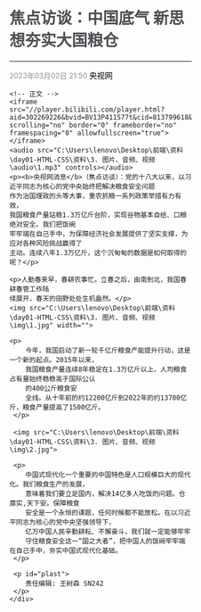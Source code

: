 <!DOCTYPE html>
<html lang="en">
<head>
    <meta charset="UTF-8">
    <meta name="viewport" content="width=device-width, initial-scale=1.0">
    <title>焦点访谈：中国底气</title>
    <style>
        h1{
            color: #4D4F53;
        }
        #cls{
            color: #968d92;
            font-size:13px;
        }
        a{
            color: black;
            text-decoration: none; /*设置一个标准的文本*/
        }
        p{
            text-indent: 35px;/*设置首行缩进*/
            line-height: 40px;/*设置行高*/
        }
        #plast{
            text-align:right;
        }
        #center{
            width:65%;
            margin: 0% 17.5% 0 17.5%;/*外边距*/
        }
    </style>
</head>
<body>
    <div id="center">
    <h1>焦点访谈：中国底气 新思想夯实大国粮仓</h1>
    <hr> 
    <span id="cls">2023年03月02日 21:50 </span> <a href="https://ehall.xcu.edu.cn/new/index.html" target="_blank">央视网</a>
    </hr>


    <!-- 正文 -->
    <iframe src="//player.bilibili.com/player.html?aid=302269226&bvid=BV13P411577t&cid=813799618&page=1" scrolling="no" border="0" frameborder="no" framespacing="0" allowfullscreen="true"> </iframe>
    <audio src="C:\Users\lenovo\Desktop\前端\资料\day01-HTML-CSS\资料\3. 图片、音频、视频\audio\1.mp3" controls></audio>
    <p><b>央视网消息</b>（焦点访谈）：党的十八大以来，以习近平同志为核心的党中央始终把解决粮食安全问题
    作为治国理政的头等大事，重农抓粮一系列政策举措有力有效，
    我国粮食产量站稳1.3万亿斤台阶，实现谷物基本自给、口粮绝对安全。我们把饭碗
    牢牢端在自己手中，为保障经济社会发展提供了坚实支撑，为应对各种风险挑战赢得了
    主动。连续八年1.3万亿斤，这个沉甸甸的数据是如何取得的呢？</p>

    <p>人勤春来早，春耕农事忙。立春之后，由南到北，我国春耕春管工作陆
    续展开，春天的田野处处生机盎然。</p>
    <img src="C:\Users\lenovo\Desktop\前端\资料\day01-HTML-CSS\资料\3. 图片、音频、视频\img\1.jpg" width="">
     
    <p>
        今年，我国启动了新一轮千亿斤粮食产能提升行动，这是一个新的起点。2015年以来，
        我国粮食产量连续8年稳定在1.3万亿斤以上，人均粮食占有量始终稳稳高于国际公认
        的400公斤粮食安
        全线。从十年前的约12200亿斤到2022年的约13700亿斤，粮食产量提高了1500亿斤。
     </p>

     <img src="C:\Users\lenovo\Desktop\前端\资料\day01-HTML-CSS\资料\3. 图片、音频、视频\img\2.jpg">
     
     <p>
        中国式现代化一个重要的中国特色是人口规模巨大的现代化。我们粮食生产的发展，
        意味着我们要立足国内，解决14亿多人吃饭的问题。仓廪实,天下安。保障粮食
        安全是一个永恒的课题，任何时候都不能放松。在以习近平同志为核心的党中央坚强领导下，
        亿万中国人民辛勤耕耘、不懈奋斗，我们就一定能够牢牢
        守住粮食安全这一“国之大者”，把中国人的饭碗牢牢端在自己手中，夯实中国式现代化基础。
     </p>

     <p id="plast">
        责任编辑: 王树森 SN242
     </p>
    </div>
</body>
</html>
